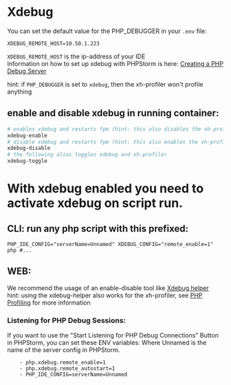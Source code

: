 # Xdebug

You can set the default value for the PHP_DEBUGGER in your `.env` file:
````env
XDEBUG_REMOTE_HOST=10.50.1.223
````

`XDEBUG_REMOTE_HOST` is the ip-address of your IDE <br />
Information on how to set up xdebug with PHPStorm is here: [Creating a PHP Debug Server](https://www.jetbrains.com/help/phpstorm/creating-a-php-debug-server-configuration.html)

hint: if `PHP_DEBUGGER` is set to `xdebug`, then the xh-profiler won't profile anything 

## enable and disable xdebug in running container:

````bash
# enables xdebug and restarts fpm (hint: this also disables the xh-profiler)
xdebug-enable
# disable xdebug and restarts fpm (hint: this also enables the xh-profiler)
xdebug-disable
# the following alias toggles xdebug and xh-profiler
xdebug-toggle
````

# With xdebug enabled you need to activate xdebug on script run.

## CLI: run any php script with this prefixed:
````
PHP_IDE_CONFIG="serverName=Unnamed" XDEBUG_CONFIG="remote_enable=1" php #...
````

## WEB:

We recommend the usage of an enable-disable tool like [Xdebug helper](https://chrome.google.com/webstore/detail/xdebug-helper/eadndfjplgieldjbigjakmdgkmoaaaoc.)
<br />hint: using the xdebug-helper also works for the xh-profiler, see [PHP Profiling](profiling.md) for more information

### Listening for PHP Debug Sessions:

If you want to use the "Start Listening for PHP Debug Connections" Button in PHPStorm, you can set these ENV variables:
Where Unnamed is the name of the server config in PHPStorm.
````
    - php.xdebug.remote_enable=1
    - php.xdebug.remote_autostart=1
    - PHP_IDE_CONFIG=serverName=Unnamed
````
